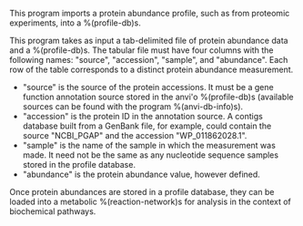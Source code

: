 This program imports a protein abundance profile, such as from proteomic experiments, into a %(profile-db)s.

This program takes as input a tab-delimited file of protein abundance data and a %(profile-db)s. The tabular file must have four columns with the following names: "source", "accession", "sample", and "abundance". Each row of the table corresponds to a distinct protein abundance measurement.

- "source" is the source of the protein accessions. It must be a gene function annotation source stored in the anvi'o %(profile-db)s (available sources can be found with the program %(anvi-db-info)s).
- "accession" is the protein ID in the annotation source. A contigs database built from a GenBank file, for example, could contain the source "NCBI_PGAP" and the accession "WP_011862028.1".
- "sample" is the name of the sample in which the measurement was made. It need not be the same as any nucleotide sequence samples stored in the profile database.
- "abundance" is the protein abundance value, however defined.

Once protein abundances are stored in a profile database, they can be loaded into a metabolic %(reaction-network)s for analysis in the context of biochemical pathways.
